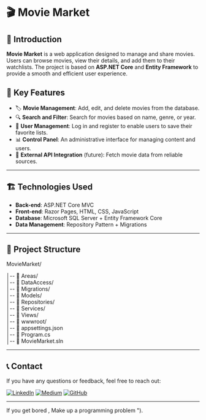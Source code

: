 # 🎬 Movie Market

## 📌 Introduction
**Movie Market** is a web application designed to manage and share movies. Users can browse movies, view their details, and add them to their watchlists. The project is based on **ASP.NET Core** and **Entity Framework** to provide a smooth and efficient user experience.

## 🚀 Key Features
- 🏷️ **Movie Management**: Add, edit, and delete movies from the database.
- 🔍 **Search and Filter**: Search for movies based on name, genre, or year.
- 👥 **User Management**: Log in and register to enable users to save their favorite lists.
- 📊 **Control Panel**: An administrative interface for managing content and users.
- 🔄 **External API Integration** (future): Fetch movie data from reliable sources.

---

## 🏗️ Technologies Used
- **Back-end**: ASP.NET Core MVC
- **Front-end**: Razor Pages, HTML, CSS, JavaScript
- **Database**: Microsoft SQL Server + Entity Framework Core
- **Data Management**: Repository Pattern + Migrations

---

## 📂 Project Structure

MovieMarket/

│-- 📂 Areas/                 
│-- 📂 DataAccess/             
│-- 📂 Migrations/             
│-- 📂 Models/                 
│-- 📂 Repositories/           
│-- 📂 Services/               
│-- 📂 Views/                  
│-- 📂 wwwroot/                
│-- 📄 appsettings.json        
│-- 📄 Program.cs              
│-- 📄 MovieMarket.sln        

---
## 📞 Contact

If you have any questions or feedback, feel free to reach out:

[![LinkedIn](https://img.shields.io/badge/Followers-4000-blue?style=for-the-badge&logo=linkedin&logoColor=white)](https://www.linkedin.com/in/abdelwahab-ahmed-shandy/)
[![Medium](https://img.shields.io/badge/Followers-25-brightgreen?style=for-the-badge&logo=medium&logoColor=white)](https://medium.com/@abdelwahabshandy)
[![GitHub](https://img.shields.io/badge/GitHub-333333?style=for-the-badge&logo=github&logoColor=white)](https://github.com/abdelwahab-shandy)

---

If you get bored , Make up a programming problem ").
